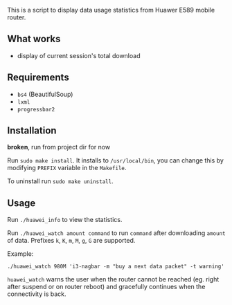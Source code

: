 This is a script to display data usage statistics from Huawer E589
mobile router.

## What works

* display of current session's total download

## Requirements

* `bs4` (BeautifulSoup)
* `lxml`
* `progressbar2`

## Installation

**broken**, run from project dir for now

Run `sudo make install`. It installs to `/usr/local/bin`, you can change
this by modifying `PREFIX` variable in the `Makefile`.

To uninstall run `sudo make uninstall`.

## Usage

Run `./huawei_info` to view the statistics.

Run `./huawei_watch amount command` to run `command` after
downloading `amount` of data. Prefixes `k`, `K`, `m`, `M`, `g`, `G` are
supported.

Example:

```
./huawei_watch 980M 'i3-nagbar -m "buy a next data packet" -t warning'
```

`huawei_watch` warns the user when the router cannot be reached (eg.
right after suspend or on router reboot) and gracefully continues when
the connectivity is back.
